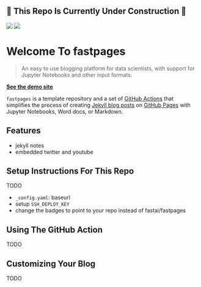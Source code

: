 

## :construction: This Repo Is Currently Under Construction :construction: 

![](https://github.com/fastai/fastpages/workflows/Notebook%20Build/badge.svg) ![](https://github.com/fastai/fastpages/workflows/GH-Pages%20Status/badge.svg)

# Welcome To fastpages 

> An easy to use blogging platform for data scientists, with support for Jupyter Notebooks and other input formats.

**[See the demo site](https://fastai.github.io/fastpages/)**

`fastpages` is a template repository and a set of [GitHub Actions](https://github.com/features/actions) that simplifies the process of creating [Jekyll blog posts](https://jekyllrb.com/) on [GitHub Pages](https://pages.github.com/) with Jupyter Notebooks, Word docs, or Markdown.  


## Features

- jekyll notes
- embedded twitter and youtube


## Setup Instructions For This Repo

TODO
- `_config.yaml`: baseurl
- setup `SSH_DEPLOY_KEY`
- change the badges to point to your repo instead of fastai/fastpages

## Using The GitHub Action

TODO

## Customizing Your Blog

TODO
